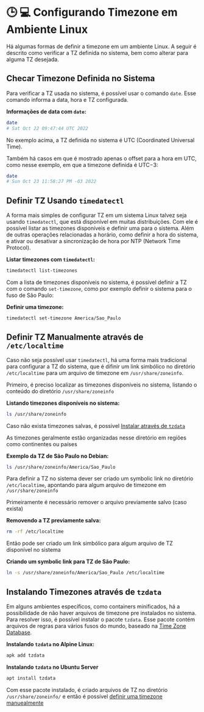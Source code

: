 # 🕒 💻 Configurando Timezone em Ambiente Linux

Há algumas formas de definir a timezone em um ambiente Linux. A seguir é descrito como verificar a TZ definida no sistema, bem como alterar para alguma TZ desejada.

## Checar Timezone Definida no Sistema

Para verificar a TZ usada no sistema, é possível usar o comando `date`. Esse comando informa a data, hora e TZ configurada.

**Informações de data com `date`:**
```bash
date
# Sat Oct 22 09:47:44 UTC 2022
```

No exemplo acima, a TZ definida no sistema é UTC (Coordinated Universal Time).

Também há casos em que é mostrado apenas o offset para a hora em UTC, como nesse exemplo, em que a timezone definida é UTC−3:

```bash
date
# Sun Oct 23 11:58:27 PM -03 2022
```

## Definir TZ Usando `timedatectl`

A forma mais simples de configurar TZ em um sistema Linux talvez seja usando `timedatectl`, que está disponível em muitas distribuições. Com ele é possível listar as timezones disponíveis e definir uma para o sistema. Além de outras operações relacionadas a horário, como definir a hora do sistema, e ativar ou desativar a sincronização de hora por NTP (Network Time Protocol).

**Listar timezones com `timedatectl`:**
```bash
timedatectl list-timezones
```

Com a lista de timezones disponíveis no sistema, é possível definir a TZ com o comando `set-timezone`, como por exemplo definir o sistema para o fuso de São Paulo:

**Definir uma timezone:**
```bash
timedatectl set-timezone America/Sao_Paulo
```

## Definir TZ Manualmente através de `/etc/localtime`

Caso não seja possível usar `timedatectl`, há uma forma mais tradicional para configurar a TZ do sistema, que é difinir um link simbólico no diretório `/etc/localtime` para um arquivo de timezone em `/usr/share/zoneinfo`.

Primeiro, é preciso localizar as timezones disponíveis no sistema, listando o conteúdo do diretório `/usr/share/zoneinfo`

**Listando timezones disponíveis no sistema:**
```bash
ls /usr/share/zoneinfo
```

Caso não exista timezones salvas, é possivel [Instalar através de `tzdata`](#Instalando-Timezones-através-de-`tzdata`)

As timezones geralmente estão organizadas nesse diretório em regiões como continentes ou países

**Exemplo da TZ de São Paulo no Debian:**
```bash
ls /usr/share/zoneinfo/America/Sao_Paulo
```

Para definir a TZ no sistema dever ser criado um symbolic link no diretório `/etc/localtime`, apontando para algum arquivo de timezone em `/usr/share/zoneinfo`

Primeiramente é necessário remover o arquivo previamente salvo (caso exista)

**Removendo a TZ previamente salva:**
```bash
rm -rf /etc/localtime
```

Então pode ser criado um link simbólico para algum arquivo de TZ disponível no sistema

**Criando um symbolic link para TZ de São Paulo:**
```bash
ln -s /usr/share/zoneinfo/America/Sao_Paulo /etc/localtime
```

## Instalando Timezones através de `tzdata`

Em alguns ambientes específicos, como containers minificados, há a possibilidade de não haver arquivos de timezone pre instalados no sistema. Para resolver isso, é possível instalar o pacote `tzdata`. Esse pacote contém arquivos de regras para vários fusos do mundo, baseado na [Time Zone Database](https://www.iana.org/time-zones).

**Instalando `tzdata` no Alpine Linux:**
```bash
apk add tzdata
```

**Instalando `tzdata` no Ubuntu Server**
```bash
apt install tzdata
```

Com esse pacote instalado, é criado arquivos de TZ no diretório `/usr/share/zoneinfo/` e então é possível [definir uma timezone manuealmente](#Definir-TZ-Manualmente)

